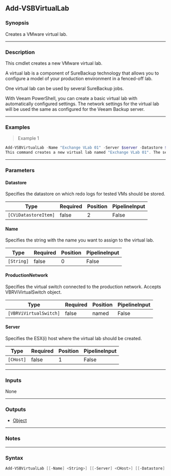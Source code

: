 Add-VSBVirtualLab
-----------------

### Synopsis
Creates a VMware virtual lab.

---

### Description

This cmdlet creates a new VMware virtual lab.

A virtual lab is a component of SureBackup technology that allows you to configure a model of your production environment in a fenced-off lab.

One virtual lab can be used by several SureBackup jobs.

With Veeam PowerShell, you can create a basic virtual lab with automatically configured settings. The network settings for the virtual lab will be used the same as configured for the Veeam Backup server.

---

### Examples
> Example 1

```PowerShell
Add-VSBVirtualLab -Name "Exchange VLab 01" -Server $server -Datastore $datastore
This command creates a new virtual lab named "Exchange VLab 01". The server where the virtual lab will be located is obtained with Get-VBRServer and assigned to the $server variable beforehand. The datastore to store the redo files is obtained with Find-VBRViDatastore and assigned to the $datastore variable beforehand.
```

---

### Parameters
#### **Datastore**
Specifies the datastore on which redo logs for tested VMs should be stored.

|Type                |Required|Position|PipelineInput|
|--------------------|--------|--------|-------------|
|`[CViDatastoreItem]`|false   |2       |False        |

#### **Name**
Specifies the string with the name you want to assign to the virtual lab.

|Type      |Required|Position|PipelineInput|
|----------|--------|--------|-------------|
|`[String]`|false   |0       |False        |

#### **ProductionNetwork**
Specifies the virtual switch connected to the production network. Accepts VBRViVirtualSwitch object.

|Type                  |Required|Position|PipelineInput|
|----------------------|--------|--------|-------------|
|`[VBRViVirtualSwitch]`|false   |named   |False        |

#### **Server**
Specifies the ESX(i) host where the virtual lab should be created.

|Type     |Required|Position|PipelineInput|
|---------|--------|--------|-------------|
|`[CHost]`|false   |1       |False        |

---

### Inputs
None

---

### Outputs
* [Object](https://learn.microsoft.com/en-us/dotnet/api/System.Object)

---

### Notes

---

### Syntax
```PowerShell
Add-VSBVirtualLab [[-Name] <String>] [[-Server] <CHost>] [[-Datastore] <CViDatastoreItem>] [-ProductionNetwork <VBRViVirtualSwitch>] [<CommonParameters>]
```
